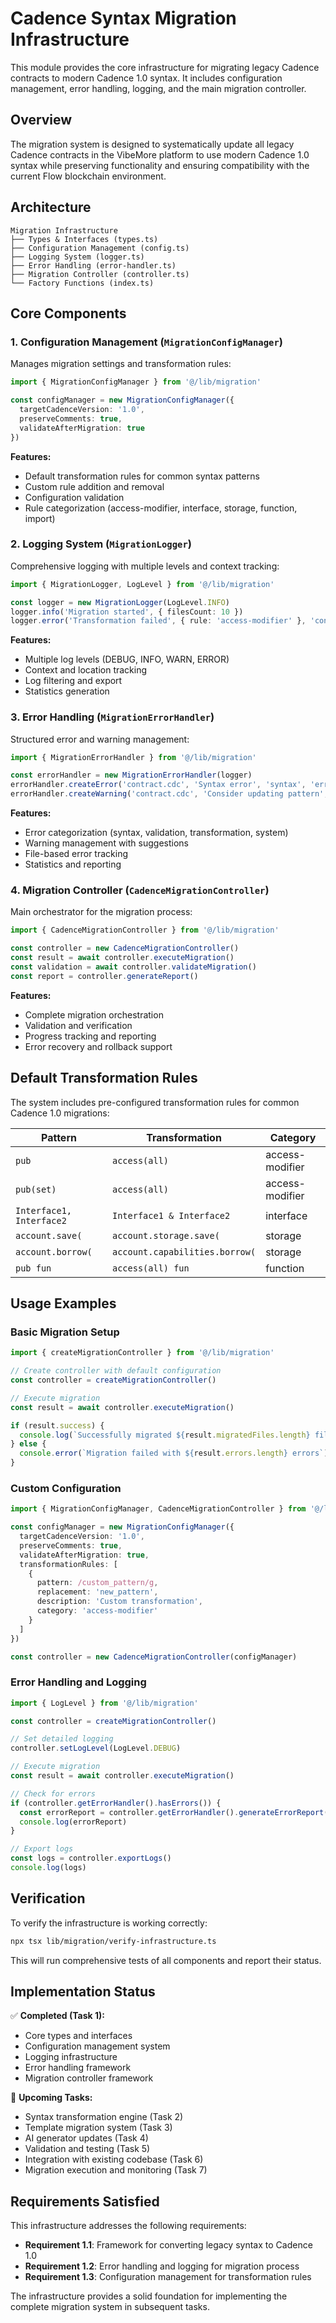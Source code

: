 # Cadence Syntax Migration Infrastructure

This module provides the core infrastructure for migrating legacy Cadence contracts to modern Cadence 1.0 syntax. It includes configuration management, error handling, logging, and the main migration controller.

## Overview

The migration system is designed to systematically update all legacy Cadence contracts in the VibeMore platform to use modern Cadence 1.0 syntax while preserving functionality and ensuring compatibility with the current Flow blockchain environment.

## Architecture

```
Migration Infrastructure
├── Types & Interfaces (types.ts)
├── Configuration Management (config.ts)
├── Logging System (logger.ts)
├── Error Handling (error-handler.ts)
├── Migration Controller (controller.ts)
└── Factory Functions (index.ts)
```

## Core Components

### 1. Configuration Management (`MigrationConfigManager`)

Manages migration settings and transformation rules:

```typescript
import { MigrationConfigManager } from '@/lib/migration'

const configManager = new MigrationConfigManager({
  targetCadenceVersion: '1.0',
  preserveComments: true,
  validateAfterMigration: true
})
```

**Features:**
- Default transformation rules for common syntax patterns
- Custom rule addition and removal
- Configuration validation
- Rule categorization (access-modifier, interface, storage, function, import)

### 2. Logging System (`MigrationLogger`)

Comprehensive logging with multiple levels and context tracking:

```typescript
import { MigrationLogger, LogLevel } from '@/lib/migration'

const logger = new MigrationLogger(LogLevel.INFO)
logger.info('Migration started', { filesCount: 10 })
logger.error('Transformation failed', { rule: 'access-modifier' }, 'contract.cdc', 42)
```

**Features:**
- Multiple log levels (DEBUG, INFO, WARN, ERROR)
- Context and location tracking
- Log filtering and export
- Statistics generation

### 3. Error Handling (`MigrationErrorHandler`)

Structured error and warning management:

```typescript
import { MigrationErrorHandler } from '@/lib/migration'

const errorHandler = new MigrationErrorHandler(logger)
errorHandler.createError('contract.cdc', 'Syntax error', 'syntax', 'error', 42)
errorHandler.createWarning('contract.cdc', 'Consider updating pattern', 15, 'Use access(all)')
```

**Features:**
- Error categorization (syntax, validation, transformation, system)
- Warning management with suggestions
- File-based error tracking
- Statistics and reporting

### 4. Migration Controller (`CadenceMigrationController`)

Main orchestrator for the migration process:

```typescript
import { CadenceMigrationController } from '@/lib/migration'

const controller = new CadenceMigrationController()
const result = await controller.executeMigration()
const validation = await controller.validateMigration()
const report = controller.generateReport()
```

**Features:**
- Complete migration orchestration
- Validation and verification
- Progress tracking and reporting
- Error recovery and rollback support

## Default Transformation Rules

The system includes pre-configured transformation rules for common Cadence 1.0 migrations:

| Pattern | Transformation | Category |
|---------|---------------|----------|
| `pub ` | `access(all) ` | access-modifier |
| `pub(set) ` | `access(all) ` | access-modifier |
| `Interface1, Interface2` | `Interface1 & Interface2` | interface |
| `account.save(` | `account.storage.save(` | storage |
| `account.borrow(` | `account.capabilities.borrow(` | storage |
| `pub fun ` | `access(all) fun ` | function |

## Usage Examples

### Basic Migration Setup

```typescript
import { createMigrationController } from '@/lib/migration'

// Create controller with default configuration
const controller = createMigrationController()

// Execute migration
const result = await controller.executeMigration()

if (result.success) {
  console.log(`Successfully migrated ${result.migratedFiles.length} files`)
} else {
  console.error(`Migration failed with ${result.errors.length} errors`)
}
```

### Custom Configuration

```typescript
import { MigrationConfigManager, CadenceMigrationController } from '@/lib/migration'

const configManager = new MigrationConfigManager({
  targetCadenceVersion: '1.0',
  preserveComments: true,
  validateAfterMigration: true,
  transformationRules: [
    {
      pattern: /custom_pattern/g,
      replacement: 'new_pattern',
      description: 'Custom transformation',
      category: 'access-modifier'
    }
  ]
})

const controller = new CadenceMigrationController(configManager)
```

### Error Handling and Logging

```typescript
import { LogLevel } from '@/lib/migration'

const controller = createMigrationController()

// Set detailed logging
controller.setLogLevel(LogLevel.DEBUG)

// Execute migration
const result = await controller.executeMigration()

// Check for errors
if (controller.getErrorHandler().hasErrors()) {
  const errorReport = controller.getErrorHandler().generateErrorReport()
  console.log(errorReport)
}

// Export logs
const logs = controller.exportLogs()
console.log(logs)
```

## Verification

To verify the infrastructure is working correctly:

```bash
npx tsx lib/migration/verify-infrastructure.ts
```

This will run comprehensive tests of all components and report their status.

## Implementation Status

✅ **Completed (Task 1):**
- Core types and interfaces
- Configuration management system
- Logging infrastructure
- Error handling framework
- Migration controller framework

🔄 **Upcoming Tasks:**
- Syntax transformation engine (Task 2)
- Template migration system (Task 3)
- AI generator updates (Task 4)
- Validation and testing (Task 5)
- Integration with existing codebase (Task 6)
- Migration execution and monitoring (Task 7)

## Requirements Satisfied

This infrastructure addresses the following requirements:

- **Requirement 1.1**: Framework for converting legacy syntax to Cadence 1.0
- **Requirement 1.2**: Error handling and logging for migration process
- **Requirement 1.3**: Configuration management for transformation rules

The infrastructure provides a solid foundation for implementing the complete migration system in subsequent tasks.